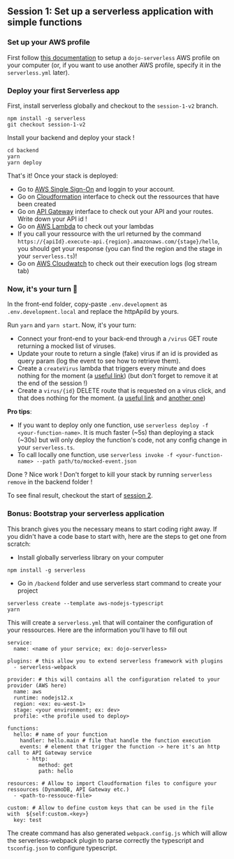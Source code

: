 ## Session 1: Set up a serverless application with simple functions

### Set up your AWS profile

First follow [this documentation](./setup-aws.md) to setup a `dojo-serverless` AWS profile on your computer (or, if you want to use another AWS profile, specify it in the `serverless.yml` later).

### Deploy your first Serverless app

First, install serverless globally and checkout to the `session-1-v2` branch.

```
npm install -g serverless
git checkout session-1-v2
```

Install your backend and deploy your stack !

```
cd backend
yarn
yarn deploy
```

That's it! Once your stack is deployed:

- Go to [AWS Single Sign-On](https://theodo.awsapps.com/start/#/) and loggin to your account.
- Go on [Cloudformation](https://eu-west-1.console.aws.amazon.com/cloudformation/home?region=eu-west-1) interface to check out the ressources that have been created
- Go on [API Gateway](https://eu-west-1.console.aws.amazon.com/apigateway/home?region=eu-west-1) interface to check out your API and your routes. Write down your API id !
- Go on [AWS Lambda](https://eu-west-1.console.aws.amazon.com/lambda/home?region=eu-west-1) to check out your lambdas
- If you call your ressource with the url returned by the command `https://{apiId}.execute-api.{region}.amazonaws.com/{stage}/hello`, you should get your response (you can find the region and the stage in your `serverless.ts`)!
- Go on [AWS Cloudwatch](https://eu-west-1.console.aws.amazon.com/cloudwatch/home?region=eu-west-1) to check out their execution logs (log stream tab)

### Now, it's your turn 💪

In the front-end folder, copy-paste `.env.development` as `.env.development.local` and replace the httpApiId by yours.

Run `yarn` and `yarn start`. Now, it's your turn:

- Connect your front-end to your back-end through a `/virus` GET route returning a mocked list of viruses.
- Update your route to return a single (fake) virus if an id is provided as query param (log the event to see how to retrieve them).
- Create a `createVirus` lambda that triggers every minute and does nothing for the moment (a [useful link](https://www.serverless.com/framework/docs/providers/aws/events/schedule/)) (but don't forget to remove it at the end of the session !)
- Create a `virus/{id}` DELETE route that is requested on a virus click, and that does nothing for the moment. (a [useful link](https://www.serverless.com/framework/docs/providers/aws/events/apigateway/#request-parameters) and [another one](https://www.serverless.com/framework/docs/providers/aws/events/apigateway/#enabling-cors))

**Pro tips**:

- If you want to deploy only one function, use `serverless deploy -f <your-function-name>`. It is much faster (~5s) than deploying a stack (~30s) but will only deploy the function's code, not any config change in your `serverless.ts`.
- To call locally one function, use `serverless invoke -f <your-function-name> --path path/to/mocked-event.json`

Done ? Nice work ! Don't forget to kill your stack by running `serverless remove` in the backend folder !

To see final result, checkout the start of [session 2](./session-2.md).

### Bonus: Bootstrap your serverless application

This branch gives you the necessary means to start coding right away. If you didn't have a code base to start with, here are the steps to get one from scratch:

- Install globally serverless library on your computer

```
npm install -g serverless
```

- Go in `/backend` folder and use serverless start command to create your project

```
serverless create --template aws-nodejs-typescript
yarn
```

This will create a `serverless.yml` that will container the configuration of your ressources. Here are the information you'll have to fill out

```
service:
  name: <name of your service; ex: dojo-serverless>

plugins: # this allow you to extend serverless framework with plugins
  - serverless-webpack

provider: # this will contains all the configuration related to your provider (AWS here)
  name: aws
  runtime: nodejs12.x
  region: <ex: eu-west-1>
  stage: <your environment; ex: dev>
  profile: <the profile used to deploy>

functions:
  hello: # name of your function
    handler: hello.main # file that handle the function execution
    events: # element that trigger the function -> here it's an http call to API Gateway service
      - http:
          method: get
          path: hello

resources: # Allow to import Cloudformation files to configure your ressources (DynamoDB, API Gateway etc.)
  - <path-to-ressouce-file>

custom: # Allow to define custom keys that can be used in the file with  ${self:custom.<key>}
  key: test
```

The create command has also generated `webpack.config.js` which will allow the serverless-webpack plugin to parse correctly the typescript and `tsconfig.json` to configure typescript.
